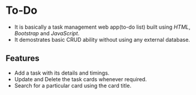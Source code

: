 # To-Do
  - It is basically a task management web app(to-do list) built using *HTML*, *Bootstrap* and *JavaScript*.
  - It demostrates basic CRUD ability without using any external database.
## Features
  - Add a task with its details and timings.
  - Update and Delete the task cards whenever required.
  - Search for a particular card using the card title.